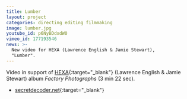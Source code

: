 ```yaml
---
title: Lumber
layout: project
categories: directing editing filmmaking
image: lumber.jpg
youtube_id: p6NyBDdxdW0
vimeo_id: 177193546
news: >-
  New video for HEXA (Lawrence English & Jamie Stewart),
  "Lumber".
---
```


Video in support of [HEXA]{:target="_blank"} (Lawrence English & Jamie Stewart)
album _Factory Photographs_ (3 min 22 sec).

- [secretdecoder.net](http://www.secretdecoder.net/video/2016/11/09/video-premiere-hexa-lumber/){:target="_blank"}

[hexa]: https://lawrenceenglish.bandcamp.com/album/hexa-factory-photographs
